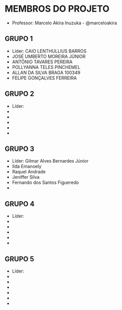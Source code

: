 MEMBROS DO PROJETO
==================

* Professor: Marcelo Akira Inuzuka - @marceloakira

GRUPO 1
-------
* Líder: CAIO LENTHULLIUS BARROS
* JOSÉ UMBERTO MOREIRA JÚNIOR
* ANTÔNIO TAVARES PEREIRA
* POLLYANNA TELES PINCHEMEL
* ALLAN DA SILVA BRAGA 100349
* FELIPE GONÇALVES FERREIRA


GRUPO 2
-------
* Líder: 
* 
* 
* 
* 
*

GRUPO 3
-------
* Líder: Gilmar Alves Bernardes Júnior
* Ilda Emanoely
* Raquel Andrade
* Jeniffer Silva
* Fernando dos Santos Figueredo
*


GRUPO 4
-------
* Líder: 
* 
* 
* 
* 
*

GRUPO 5
-------
* Líder: 
* 
* 
* 
* 
*
*
